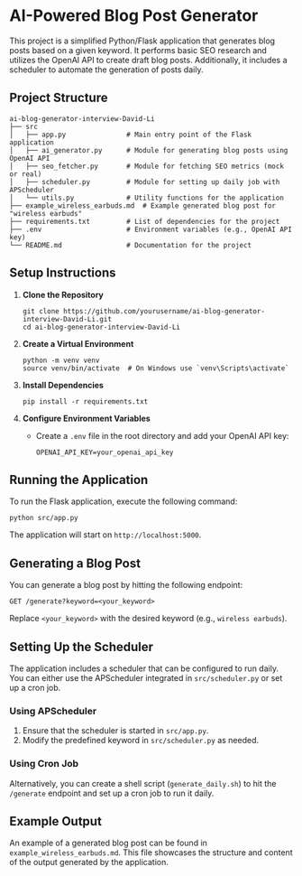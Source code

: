 # AI-Powered Blog Post Generator

This project is a simplified Python/Flask application that generates blog posts based on a given keyword. It performs basic SEO research and utilizes the OpenAI API to create draft blog posts. Additionally, it includes a scheduler to automate the generation of posts daily.

## Project Structure

```
ai-blog-generator-interview-David-Li
├── src
│   ├── app.py               # Main entry point of the Flask application
│   ├── ai_generator.py      # Module for generating blog posts using OpenAI API
│   ├── seo_fetcher.py       # Module for fetching SEO metrics (mock or real)
│   ├── scheduler.py         # Module for setting up daily job with APScheduler
│   └── utils.py             # Utility functions for the application
├── example_wireless_earbuds.md  # Example generated blog post for "wireless earbuds"
├── requirements.txt         # List of dependencies for the project
├── .env                     # Environment variables (e.g., OpenAI API key)
└── README.md                # Documentation for the project
```

## Setup Instructions

1. **Clone the Repository**
   ```
   git clone https://github.com/yourusername/ai-blog-generator-interview-David-Li.git
   cd ai-blog-generator-interview-David-Li
   ```

2. **Create a Virtual Environment**
   ```
   python -m venv venv
   source venv/bin/activate  # On Windows use `venv\Scripts\activate`
   ```

3. **Install Dependencies**
   ```
   pip install -r requirements.txt
   ```

4. **Configure Environment Variables**
   - Create a `.env` file in the root directory and add your OpenAI API key:
     ```
     OPENAI_API_KEY=your_openai_api_key
     ```

## Running the Application

To run the Flask application, execute the following command:
```
python src/app.py
```
The application will start on `http://localhost:5000`.

## Generating a Blog Post

You can generate a blog post by hitting the following endpoint:
```
GET /generate?keyword=<your_keyword>
```
Replace `<your_keyword>` with the desired keyword (e.g., `wireless earbuds`).

## Setting Up the Scheduler

The application includes a scheduler that can be configured to run daily. You can either use the APScheduler integrated in `src/scheduler.py` or set up a cron job.

### Using APScheduler

1. Ensure that the scheduler is started in `src/app.py`.
2. Modify the predefined keyword in `src/scheduler.py` as needed.

### Using Cron Job

Alternatively, you can create a shell script (`generate_daily.sh`) to hit the `/generate` endpoint and set up a cron job to run it daily.

## Example Output

An example of a generated blog post can be found in `example_wireless_earbuds.md`. This file showcases the structure and content of the output generated by the application.
